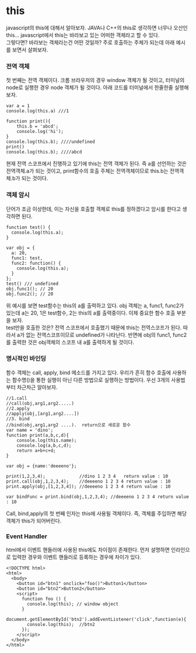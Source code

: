# this
javascript의 this에 대해서 알아보자. JAVA나 C++의 this로 생각하면 너무나 오산인 this… javascript에서 this는 바라보고 있는 어떠한 객체라고 할 수 있다.   
그렇다면? 바라보는 객체라는건 어떤 것일까? 주로 호출하는 주체가 되는데 아래 예시를 보면서 살펴보자. 

### 전역 객체
첫 번째는 전역 객체이다. 크롬 브라우저의 경우 window 객체가 될 것이고, 터미널의 node로 실행한 경우 node 객체가 될 것이다.  아래 코드를 터미널에서 한줄한줄 실행해보자.
```
var a = 1
console.log(this.a) ///1

function print(){
	this.b = 'abcd';
	console.log('hi');
}
console.log(this.b); ////undefined
print()
console.log(this.b); ////abcd
```
현재 전역 스코프에서 진행하고 있기에 this는 전역 객체가 된다. 즉 a를 선언하는 것은 전역객체.a가 되는 것이고, print함수의 호출 주체는 전역객체이므로 this.b는 전역객체.b가 되는 것이다.

### 객체 암시
단어가 조금 이상한데, 이는 자신을 호출할 객체로 this를 정하겠다고 암시를 한다고 생각하면 된다.
```
function test() {
  console.log(this.a);
}

var obj = {
  a: 20,
  func1: test,
  func2: function() {
    console.log(this.a);
  }
};
test() /// undefined
obj.func1(); // 20
obj.func2(); // 20
```
위 예시를 보면 test함수는 this의 a를 출력하고 있다. obj 객체는 a, func1, func2가 있는데 a는 20, 1은 test함수, 2는 this의 a를 출력중이다. 이제 중요한 함수 호출 부분을 보자.   
test만을 호출한 것은? 전역 스코프에서 호출했기 때문에 this는 전역스코프가 된다. 따라서 a가 없는 전역스코프이므로 undefined가 나타난다. 반면에 obj의 func1, func2를 출력한 것은 obj객체의 스코프 내 a를 출력하게 될 것이다.

### 명시적인 바인딩
함수 객체는 call, apply, bind 메소드를 가지고 있다. 우리가 흔히 함수 호출에 사용하는 함수명()을 통한 실행이 아닌 다른 방법으로 실행하는 방법이다.  우선 3개의 사용법 부터 차근차근 알아보자.
```
//1.call
//call(obj,arg1,arg2.....)
//2.apply
//apply(obj,[arg1,arg2....])
//3. bind
//bind(obj,arg1,arg2 ....).  return으로 새로운 함수
var name = 'dino';
function print(a,b,c,d){
	console.log(this.name);
	console.log(a,b,c,d);
	return a+b+c+d;
}

var obj = {name:'deeeeno'};

print(1,2,3,4);				//dino 1 2 3 4   return value : 10
print.call(obj,1,2,3,4);    //deeeeno 1 2 3 4 return value : 10
print.apply(obj,[1,2,3,4]); //deeeeno 1 2 3 4 return value : 10

var bindFunc = print.bind(obj,1,2,3,4); //deeeeno 1 2 3 4 return value : 10
```
Call, bind,apply의 첫 번째 인자는 this에 사용될 객체이다. 즉, 객체를 주입하면 해당 객체가 this가 되어버린다.

### Event Handler
html에서 이벤트 핸들러에 사용된 this에도 차이점이 존재한다. 먼저 설명하면 인라인으로 입력한 경우와 이벤트 핸들러로 등록하는 경우에 차이가 있다.
```
<!DOCTYPE html>
<html>
  <body>
    <button id="btn1" onclick="foo()">Button1</button>
    <button id="btn2">Button2</button>
    <script>
      function foo () {
        console.log(this); // window object
      }
      document.getElementById('btn2').addEventListener('click',function(e){
        console.log(this);  //btn2
      });
    </script>
  </body>
</html>
```
